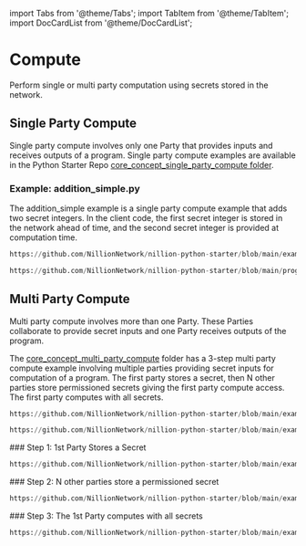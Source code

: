 import Tabs from '@theme/Tabs';
import TabItem from '@theme/TabItem';
import DocCardList from '@theme/DocCardList';

# Compute

Perform single or multi party computation using secrets stored in the network.

<DocCardList/>

## Single Party Compute

Single party compute involves only one Party that provides inputs and receives outputs of a program. Single party compute examples are available in the Python Starter Repo [core_concept_single_party_compute folder](https://github.com/NillionNetwork/nillion-python-starter/core_concept_single_party_compute).

### Example: addition_simple.py

The addition_simple example is a single party compute example that adds two secret integers. In the client code, the first secret integer is stored in the network ahead of time, and the second secret integer is provided at computation time.

<Tabs>
  <TabItem value="client" label="Client code" default>

```python reference showGithubLink
https://github.com/NillionNetwork/nillion-python-starter/blob/main/examples_and_tutorials/core_concept_single_party_compute/addition_simple.py#L14-L100
```

  </TabItem>
  <TabItem value="readme" label="Nada program" default>

```python reference showGithubLink
https://github.com/NillionNetwork/nillion-python-starter/blob/main/programs/addition_simple.py

```

  </TabItem>
</Tabs>

## Multi Party Compute

Multi party compute involves more than one Party. These Parties collaborate to provide secret inputs and one Party receives outputs of the program.

The [core_concept_multi_party_compute](https://github.com/NillionNetwork/nillion-python-starter/blob/main/examples_and_tutorials/core_concept_multi_party_compute) folder has a 3-step multi party compute example involving multiple parties providing secret inputs for computation of a program. The first party stores a secret, then N other parties store permissioned secrets giving the first party compute access. The first party computes with all secrets.

<Tabs>
  <TabItem value="readme" label="README" default>

```python reference showGithubLink
https://github.com/NillionNetwork/nillion-python-starter/blob/main/examples_and_tutorials/core_concept_multi_party_compute/README.md

```

  </TabItem>
  <TabItem value="config" label="Config file" default>

```python reference showGithubLink
https://github.com/NillionNetwork/nillion-python-starter/blob/main/examples_and_tutorials/core_concept_multi_party_compute/config.py
```

  </TabItem>
  <TabItem value="apple" label="Step 1" default>
    ### Step 1: 1st Party Stores a Secret

```python reference showGithubLink
https://github.com/NillionNetwork/nillion-python-starter/blob/main/examples_and_tutorials/core_concept_multi_party_compute/01_store_secret_party1.py#L19-L100
```

  </TabItem>
  <TabItem value="orange" label="Step 2">
    ### Step 2: N other parties store a permissioned secret

```python reference showGithubLink
https://github.com/NillionNetwork/nillion-python-starter/blob/main/examples_and_tutorials/core_concept_multi_party_compute/02_store_secret_party_n.py#L36-L108
```

  </TabItem>
  <TabItem value="banana" label="Step 3">
    ### Step 3: The 1st Party computes with all secrets

```python reference showGithubLink
https://github.com/NillionNetwork/nillion-python-starter/blob/main/examples_and_tutorials/core_concept_multi_party_compute/03_multi_party_compute.py#L43-L100
```

  </TabItem>
</Tabs>
